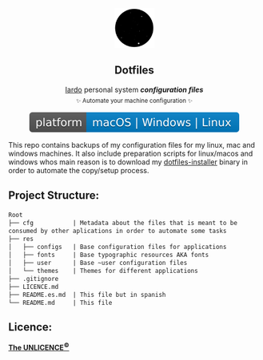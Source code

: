 <p align="center">
    <img src="https://raw.githubusercontent.com/iardo/dotfiles/master/.gitresources/logo-500px.gif" width="80">
    <h2 align="center">Dotfiles</h2>
    <p  align="center">
        <a href="#">Iardo</a> personal system <b><i>configuration files</i></b><br>
        <sub>✨ Automate your machine configuration ✨<sub>
    <p>
    <p  align="center">
        <img src="https://raw.githubusercontent.com/iardo/dotfiles/master/.gitresources/badge-platform-blue.svg?sanitize=true">
    </p>
</p>

This repo contains backups of my configuration files for my linux, mac and windows machines. It also include preparation scripts for linux/macos and windows whos main reason is to download my <a href="https://github.com/Iardo/dotinstaller-cli">dotfiles-installer</a> binary in order to automate the copy/setup process.

## Project Structure:

```
Root
├── cfg           | Metadata about the files that is meant to be consumed by other aplications in order to automate some tasks
├── res
│   ├── configs   | Base configuration files for applications
│   ├── fonts     | Base typographic resources AKA fonts
│   ├── user      | Base ~user configuration files
│   └── themes    | Themes for different applications
├── .gitignore
├── LICENCE.md
├── README.es.md  | This file but in spanish
└── README.md     | This file
```

## Licence:

[**The UNLICENCE<sup>©</sup>**](http://unlicense.org/)
